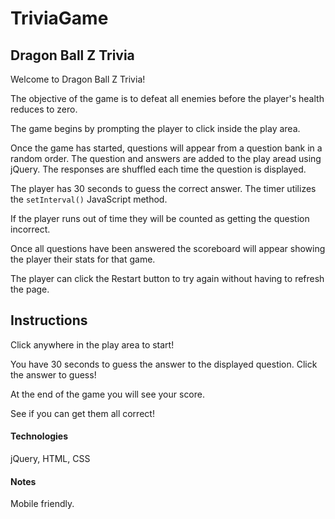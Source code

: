 # TriviaGame

## Dragon Ball Z Trivia
Welcome to Dragon Ball Z Trivia!

The objective of the game is to defeat all enemies before the player's health reduces to zero.

The game begins by prompting the player to click inside the play area.

Once the game has started, questions will appear from a question bank in a random order. The question and answers are added to the play aread using jQuery. The responses are shuffled each time the question is displayed.

The player has 30 seconds to guess the correct answer. The timer utilizes the `setInterval()` JavaScript method.

If the player runs out of time they will be counted as getting the question incorrect.

Once all questions have been answered the scoreboard will appear showing the player their stats for that game.

The player can click the Restart button to try again without having to refresh the page.

## Instructions

Click anywhere in the play area to start!

You have 30 seconds to guess the answer to the displayed question. Click the answer to guess!

At the end of the game you will see your score.

See if you can get them all correct!

#### Technologies

jQuery, HTML, CSS

#### Notes
Mobile friendly.